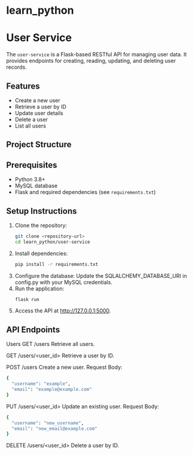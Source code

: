# learn_python
# User Service

The `user-service` is a Flask-based RESTful API for managing user data. It provides endpoints for creating, reading, updating, and deleting user records.

## Features

- Create a new user
- Retrieve a user by ID
- Update user details
- Delete a user
- List all users

## Project Structure


## Prerequisites

- Python 3.8+
- MySQL database
- Flask and required dependencies (see `requirements.txt`)

## Setup Instructions

1. Clone the repository:
   ```bash
   git clone <repository-url>
   cd learn_python/user-service
   ```
2. Install dependencies:
   ```bash
   pip install -r requirements.txt  
   ``` 
3. Configure the database:
   Update the SQLALCHEMY_DATABASE_URI in config.py with your MySQL credentials.
4. Run the application:
   ```bash 
   flask run
   ```
5. Access the API at http://127.0.0.1:5000.

## API Endpoints
Users
GET /users
Retrieve all users.

GET /users/<user_id>
Retrieve a user by ID.

POST /users
Create a new user.
Request Body:

```bash
{
  "username": "example",
  "email": "example@example.com"
}
```
PUT /users/<user_id>
Update an existing user.
Request Body:
```bash
{
  "username": "new_username",
  "email": "new_email@example.com"
}
```
DELETE /users/<user_id>
Delete a user by ID.

